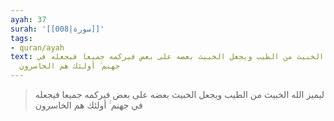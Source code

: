 ```yaml
---
ayah: 37
surah: '[[008|سورة]]'
tags:
- quran/ayah
text: ليميز الله الخبيث من الطيب ويجعل الخبيث بعضه على بعض فيركمه جميعا فيجعله في
  جهنم ۚ أولئك هم الخاسرون
---
```

> ليميز الله الخبيث من الطيب ويجعل الخبيث بعضه على بعض فيركمه جميعا فيجعله في جهنم ۚ أولئك هم الخاسرون
